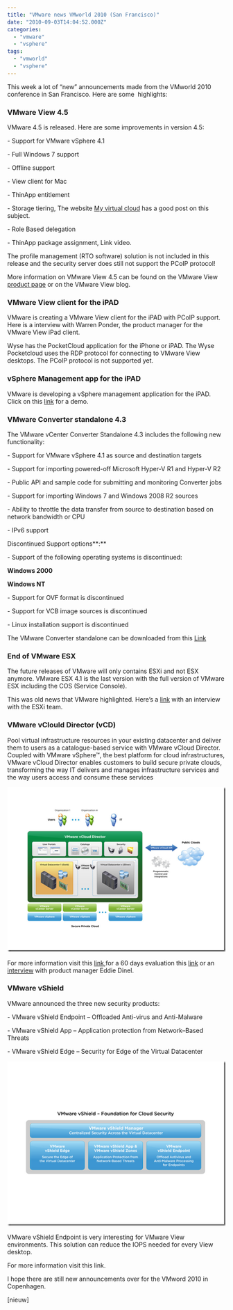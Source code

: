 ```yaml
---
title: "VMware news VMworld 2010 (San Francisco)"
date: "2010-09-03T14:04:52.000Z"
categories: 
  - "vmware"
  - "vsphere"
tags: 
  - "vmworld"
  - "vsphere"
---
```


This week a lot of “new” announcements made from the VMworld 2010 conference in San Francisco. Here are some  highlights:

### VMware View 4.5

VMware 4.5 is released. Here are some improvements in version 4.5:

\- Support for VMware vSphere 4.1

\- Full Windows 7 support

\- Offline support

\- View client for Mac

\- ThinApp entitlement

\- Storage tiering, The website [My virtual cloud](http://myvirtualcloud.net/?p=1137&utm_source=feedburner&utm_medium=feed&utm_campaign=Feed%3A+Myvirtualcloudnet+%28myvirtualcloud.net%29) has a good post on this subject.

\- Role Based delegation

\- ThinApp package assignment, Link video.

The profile management (RTO software) solution is not included in this release and the security server does still not support the PCoIP protocol!

More information on VMware View 4.5 can be found on the VMware View [product page](http://www.vmware.com/products/view/) or on the VMware View blog.

### VMware View client for the iPAD

VMware is creating a VMware View client for the iPAD with PCoIP support. Here is a interview with Warren Ponder, the product manager for the VMware View iPad client.

Wyse has the PocketCloud application for the iPhone or iPAD. The Wyse Pocketcloud uses the RDP protocol for connecting to VMware View desktops. The PCoIP protocol is not supported yet.

### vSphere Management app for the iPAD

VMware is developing a vSphere management application for the iPAD.  Click on this [link](http://www.youtube.com/watch?v=H5aAYOy2RPE&feature=player_embedded#!) for a demo.

### VMware Converter standalone 4.3

The VMware vCenter Converter Standalone 4.3 includes the following new functionality:

\- Support for VMware vSphere 4.1 as source and destination targets

\- Support for importing powered-off Microsoft Hyper-V R1 and Hyper-V R2

\- Public API and sample code for submitting and monitoring Converter jobs

\- Support for importing Windows 7 and Windows 2008 R2 sources

\- Ability to throttle the data transfer from source to destination based on network bandwidth or CPU

\- IPv6 support

Discontinued Support options**:** 

\- Support of the following operating systems is discontinued:

**Windows 2000**

**Windows NT**

\- Support for OVF format is discontinued

\- Support for VCB image sources is discontinued

\- Linux installation support is discontinued

The VMware Converter standalone can be downloaded from this [Link](https://www.vmware.com/tryvmware/?p=converter "https://www.vmware.com/tryvmware/?p=converter") 

### End of VMware ESX

The future releases of VMware will only contains ESXi and not ESX anymore. VMware ESX 4.1 is the last version with the full version of VMware ESX including the COS (Service Console).

This was old news that VMware highlighted. Here’s a [link](http://www.youtube.com/user/VMworldTV#p/c/2B426681028B0AFD/14/6Tktk6iIjmI) with an interview with the ESXi team.

### VMware vClould Director (vCD)

Pool virtual infrastructure resources in your existing datacenter and deliver them to users as a catalogue-based service with VMware vCloud Director. Coupled with VMware vSphere™, the best platform for cloud infrastructures, VMware vCloud Director enables customers to build secure private clouds, transforming the way IT delivers and manages infrastructure services and the way users access and consume these services  

[![image](images/image_thumb.png "image")](https://www.ivobeerens.nl/wp-content/uploads/2010/09/image.png)

For more information visit this [link](http://www.vmware.com/products/vcloud-director/),for a 60 days evaluation this [link](https://www.vmware.com/tryvmware/?p=vcloud-director&lp=1) or an [interview](http://www.youtube.com/user/VMworldTV#p/c/2B426681028B0AFD/5/9oAu2W6uRUE) with product manager Eddie Dinel.

### VMware vShield

VMware announced the three new security products:

\- VMware vShield Endpoint – Offloaded Anti-virus and Anti-Malware

\- VMware vShield App – Application protection from Network–Based Threats

\- VMware vShield Edge – Security for Edge of the Virtual Datacenter

[![image](images/image_thumb1.png "image")](https://www.ivobeerens.nl/wp-content/uploads/2010/09/image1.png)

VMware vShield Endpoint is very interesting for VMware View environments. This solution can reduce the IOPS needed for every View desktop.

For more information visit this link.

I hope there are still new announcements over for the VMword 2010 in Copenhagen.

\[nieuw\]
